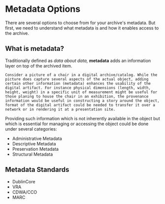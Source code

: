 # Metadata Options

There are several options to choose from for your archive's metadata. But first, we need to understand what metadata is and how it enables access to the archive.

## What is metadata?

Traditionally defined as _data about data,_ **metadata** adds an information layer on top of the archived item. 

`Consider a picture of a chair in a digital archive/catalog. While the picture does capture several aspects of the actual object, adding certain other information (metadata) enhances the usability of the digital artifact. For instance physical dimensions (length, width, height, weight) in a specific unit of measurement might be useful for those planing to house the chair in an exhibition, the provenance information would be useful in constructing a story around the object, format of the digital artifact could be needed to transfer it over a network or in rendering it at a presentation site.`

Providing such information which is not inherently available in the object but which is essential for managing or accessing the object could be done under several categories:

* Administrative Metadata
* Descriptive Metadata
* Preservation Metadata
* Structural Metadata

## Metadata Standards

* DublinCore
* VRA
* CDWA/CCO
* MARC


